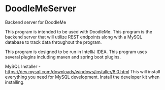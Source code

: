 # DoodleMeServer
Backend server for DoodleMe

This program is intended to be used with DoodleMe. This program is the backend server that will utilize REST endpoints along with a
MySQL database to track data throughout the program.

This program is designed to be run in IntelliJ IDEA. This program uses several plugins including maven and spring boot plugins.

MySQL Installer - https://dev.mysql.com/downloads/windows/installer/8.0.html
  This will install everything you need for MySQL development. Install the developer kit when installing.
  
  

